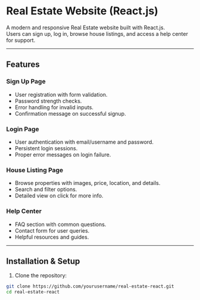# Real Estate Website (React.js)

A modern and responsive Real Estate website built with React.js.  
Users can sign up, log in, browse house listings, and access a help center for support.

---

## Features

### Sign Up Page
- User registration with form validation.
- Password strength checks.
- Error handling for invalid inputs.
- Confirmation message on successful signup.

### Login Page
- User authentication with email/username and password.
- Persistent login sessions.
- Proper error messages on login failure.

### House Listing Page
- Browse properties with images, price, location, and details.
- Search and filter options.
- Detailed view on click for more info.

### Help Center
- FAQ section with common questions.
- Contact form for user queries.
- Helpful resources and guides.

---

## Installation & Setup

1. Clone the repository:

```bash
git clone https://github.com/yourusername/real-estate-react.git
cd real-estate-react

